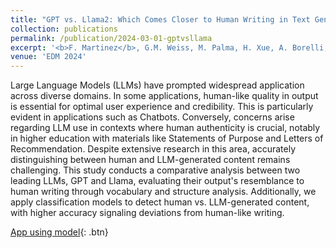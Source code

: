 ```yaml
---
title: "GPT vs. Llama2: Which Comes Closer to Human Writing in Text Generation?"
collection: publications
permalink: /publication/2024-03-01-gptvsllama
excerpt: '<b>F. Martinez</b>, G.M. Weiss, M. Palma, H. Xue, A. Borelli, Y. Zhao, "GPT vs. Llama2: Which Comes Closer to Human Writing in Text Generation?"'
venue: 'EDM 2024'
---
```

Large Language Models (LLMs) have prompted widespread application across diverse domains. In some applications, human-like quality in output is essential for optimal user experience and credibility. This is particularly evident in applications such as Chatbots. Conversely, concerns arise regarding LLM use in contexts where human authenticity is crucial, notably in higher education with materials like Statements of Purpose and Letters of Recommendation. Despite extensive research in this area, accurately distinguishing between human and LLM-generated content remains challenging. This study conducts a comparative analysis between two leading LLMs, GPT and Llama, evaluating their output's resemblance to human writing through vocabulary and structure analysis. Additionally, we apply classification models to detect human vs. LLM-generated content, with higher accuracy signaling deviations from human-like writing.


<!-- [Code](https://github.com/ferdmartin/appdocs){: .btn} -->
[App using model](https://huggingface.co/spaces/GradApplicationDocuments/GradApp){: .btn}
